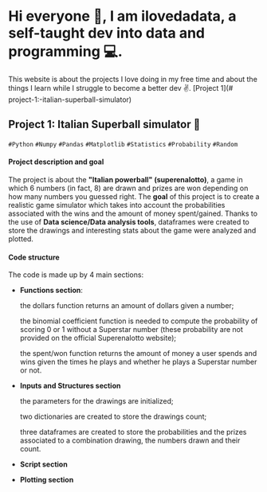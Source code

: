 # Hi everyone 👋, I am ilovedadata, a self-taught dev into data and programming 💻.
This website is about the projects I love doing in my free time and about the things I learn while I struggle to become a better dev ✌️.
[Project 1](# project-1:-italian-superball-simulator)

## Project 1: Italian Superball simulator 💸 
`#Python` `#Numpy` `#Pandas` `#Matplotlib` `#Statistics` `#Probability` `#Random` 

#### Project description and goal
The project is about the **"Italian powerball" (superenalotto)**, a game in which 6 numbers (in fact, 8) are drawn and prizes are won depending on how many numbers you guessed right. The **goal** of this project is to create a realistic game simulator which takes into account the probabilities associated with the wins and the amount of money spent/gained. Thanks to the use of **Data science/Data analysis tools**, dataframes were created to store the drawings and interesting stats about the game were analyzed and plotted.
#### Code structure
The code is made up by 4 main sections:
* **Functions section**: 

   the dollars function returns an amount of dollars given a number;
   
   the binomial coefficient function is needed to compute the probability of scoring 0 or 1 without a Superstar number (these probability are not provided on the official Superenalotto website);
   
   the spent/won function returns the amount of money a user spends and wins given the times he plays and whether he plays a Superstar number or not.
   
* **Inputs and Structures section**

   the parameters for the drawings are initialized;
   
   two dictionaries are created to store the drawings count;
   
   three dataframes are created to store the probabilities and the prizes associated to a combination drawing, the numbers drawn and their count.

* **Script section**

* **Plotting section**
